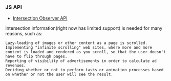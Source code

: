 
### JS API

- [Intersection Observer API](https://developer.mozilla.org/en-US/docs/Web/API/Intersection_Observer_API)

Intersection information(right now has limited support) is needed for many reasons, such as:

    Lazy-loading of images or other content as a page is scrolled.
    Implementing "infinite scrolling" web sites, where more and more content is loaded and rendered as you scroll, so that the user doesn't have to flip through pages.
    Reporting of visibility of advertisements in order to calculate ad revenues.
    Deciding whether or not to perform tasks or animation processes based on whether or not the user will see the result.
 